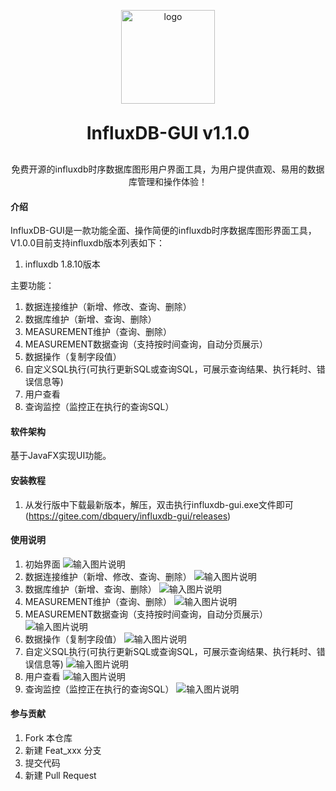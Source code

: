 <p align="center">
	<img alt="logo" src="https://gitee.com/dbquery/influxdb-gui/raw/master/influxdb/src/main/resources/images/logo.png" width="150" height="150">
</p>

<h1 align="center" style="margin: 30px 0 30px; font-weight: bold;">InfluxDB-GUI v1.1.0</h1>
<p align="center">免费开源的influxdb时序数据库图形用户界面工具，为用户提供直观、易用的数据库管理和操作体验！</p>



#### 介绍
InfluxDB-GUI是一款功能全面、操作简便的influxdb时序数据库图形界面工具，V1.0.0目前支持influxdb版本列表如下：
1. influxdb 1.8.10版本

主要功能：
1. 数据连接维护（新增、修改、查询、删除）
2. 数据库维护（新增、查询、删除）
3. MEASUREMENT维护（查询、删除）
4. MEASUREMENT数据查询（支持按时间查询，自动分页展示）
5. 数据操作（复制字段值）
6. 自定义SQL执行(可执行更新SQL或查询SQL，可展示查询结果、执行耗时、错误信息等) 
7. 用户查看
8. 查询监控（监控正在执行的查询SQL）
#### 软件架构
基于JavaFX实现UI功能。


#### 安装教程

1.  从发行版中下载最新版本，解压，双击执行influxdb-gui.exe文件即可(https://gitee.com/dbquery/influxdb-gui/releases)

#### 使用说明

1. 初始界面
![输入图片说明](influxdb/src/main/resources/images/readme/init-ui.png)
2. 数据连接维护（新增、修改、查询、删除）
![输入图片说明](influxdb/src/main/resources/images/readme/connection-ui.png)
3. 数据库维护（新增、查询、删除）
![输入图片说明](influxdb/src/main/resources/images/readme/database-ui.png)
4. MEASUREMENT维护（查询、删除）
![输入图片说明](influxdb/src/main/resources/images/readme/measument-ui.png)
5. MEASUREMENT数据查询（支持按时间查询，自动分页展示）
![输入图片说明](influxdb/src/main/resources/images/readme/measurement-query.png)
6. 数据操作（复制字段值）
![输入图片说明](influxdb/src/main/resources/images/readme/data-copy.png)
7. 自定义SQL执行(可执行更新SQL或查询SQL，可展示查询结果、执行耗时、错误信息等) 
![输入图片说明](influxdb/src/main/resources/images/readme/custom-query.png)
8. 用户查看
![输入图片说明](influxdb/src/main/resources/images/readme/user-query.png)
9. 查询监控（监控正在执行的查询SQL）
![输入图片说明](influxdb/src/main/resources/images/readme/query-monitor.png)
#### 参与贡献

1.  Fork 本仓库
2.  新建 Feat_xxx 分支
3.  提交代码
4.  新建 Pull Request
